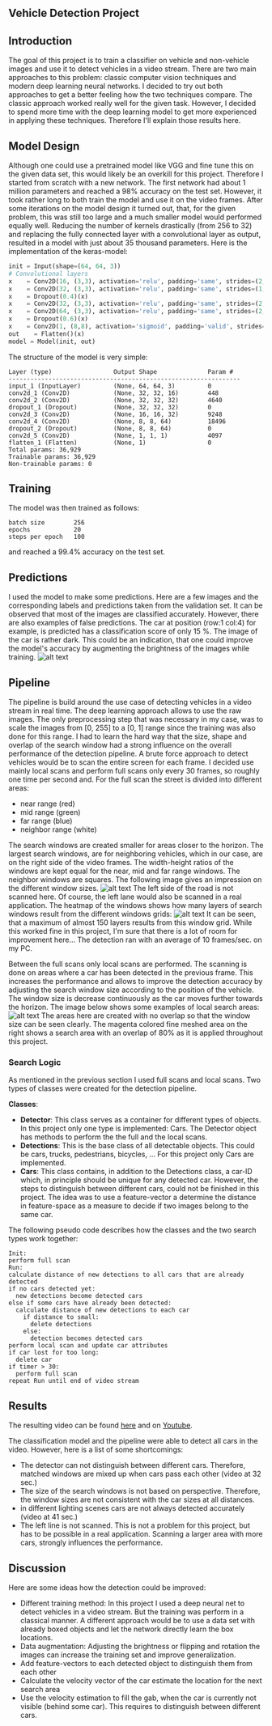 
[//]: # (Image References)
[image1]: ./results/full_scan_heatmap.png
[image2]: ./results/full_scan_windows.png
[image3]: ./results/hog_images.png
[image4]: ./results/local_scan_windows.png
[image5]: ./results/predictions_16x.png
[video1]: ./project_video.mp4



**Vehicle Detection Project**
------------------------------
## Introduction
The goal of this project is to train a classifier on vehicle and non-vehicle images and use it to detect vehicles in a video stream.
There are two main approaches to this problem: classic computer vision techniques and modern deep learning neural networks.
I decided to try out both approaches to get a better feeling how the two techniques compare. The classic approach worked really well for the given task.
However, I decided to spend more time with the deep learning model to get more experienced in applying these techniques.
Therefore I'll explain those results here.

## Model Design

Although one could use a pretrained model like VGG and fine tune this on the given data set, this would likely be an overkill for this project.
Therefore I started from scratch with a new network. The first network had about 1 million parameters and reached a 98% accuracy on the test set.
However, it took rather long to both train the model and use it on the video frames.
After some iterations on the model design it turned out, that, for the given problem, this was still too large and a much smaller model would performed equally well. Reducing the number of kernels drastically (from 256 to 32) and replacing the fully connected layer with a convolutional layer as output, resulted in a model with just about 35 thousand parameters.
Here is the implementation of the keras-model:
```python
init = Input(shape=(64, 64, 3))
# Convolutional layers
x    = Conv2D(16, (3,3), activation='relu', padding='same', strides=(2,2) )(init)
x    = Conv2D(32, (3,3), activation='relu', padding='same', strides=(1,1) )(x)
x    = Dropout(0.4)(x)
x    = Conv2D(32, (3,3), activation='relu', padding='same', strides=(2,2) )(x)
x    = Conv2D(64, (3,3), activation='relu', padding='same', strides=(2,2) )(x)
x    = Dropout(0.6)(x)
x    = Conv2D(1, (8,8), activation='sigmoid', padding='valid', strides=(1,1) )(x)
out    = Flatten()(x)   
model = Model(init, out)
```
The structure of the model is very simple:

    Layer (type)                 Output Shape              Param #   
    ----------------------------------------------------------------
    input_1 (InputLayer)         (None, 64, 64, 3)         0         
    conv2d_1 (Conv2D)            (None, 32, 32, 16)        448       
    conv2d_2 (Conv2D)            (None, 32, 32, 32)        4640      
    dropout_1 (Dropout)          (None, 32, 32, 32)        0         
    conv2d_3 (Conv2D)            (None, 16, 16, 32)        9248      
    conv2d_4 (Conv2D)            (None, 8, 8, 64)          18496     
    dropout_2 (Dropout)          (None, 8, 8, 64)          0         
    conv2d_5 (Conv2D)            (None, 1, 1, 1)           4097      
    flatten_1 (Flatten)          (None, 1)                 0         
    Total params: 36,929
    Trainable params: 36,929
    Non-trainable params: 0

## Training
The model was then trained as follows:

    batch size        256
    epochs            20
    steps per epoch   100

and reached a 99.4% accuracy on the test set.

## Predictions
I used the model to make some predictions.
Here are a few images and the corresponding labels and predictions taken from the validation set.
It can be observed that most of the images are classified accurately. However, there are also examples of false predictions. The car at position (row:1 col:4) for example, is predicted has a classification score of only 15 %.
The image of the car is rather dark. This could be an indication, that one could improve the model's accuracy by augmenting the brightness of the images while training.
![alt text][image5]
## Pipeline
The pipeline is build around the use case of detecting vehicles in a video stream in real time.
The deep learning approach allows to use the raw images. The only preprocessing step that was necessary in my case, was to scale the images from [0, 255] to a [0, 1] range since the training was also done for this range.
I had to learn the hard way that the size, shape and overlap of the search window had a strong influence on the overall performance of the detection pipeline.
A brute force approach to detect vehicles would be to scan the entire screen for each frame. I decided use mainly local scans and perform full scans only every 30 frames, so roughly one time per second and.
For the full scan the street is divided into different areas:
* near range (red)
* mid range (green)
* far range (blue)
* neighbor range (white)

The search windows are created smaller for areas closer to the horizon. The largest search windows, are for neighboring vehicles, which in our case, are on the right side of the video frames. The width-height ratios of the windows are kept equal for the near, mid and far range windows. The neighbor windows are squares.
The following image gives an impression on the different window sizes.
![alt text][image2]
The left side of the road is not scanned here. Of course, the left lane would also be scanned in a real application.
The heatmap of the windows shows how many layers of search windows result from the different windows grids:
![alt text][image1]
It can be seen, that a maximum of almost 150 layers results from this window grid.
While this worked fine in this project, I'm sure that there is a lot of room for improvement here...
The detection ran with an average of 10 frames/sec. on my PC.


Between the full scans only local scans are performed. The scanning is done on areas where a car has been detected in the previous frame.
This increases the performance and allows to improve the detection accuracy by adjusting the search window size according to the position of the vehicle.
The window size is decrease continuously as the car moves further towards the horizon. The image below shows some examples of local search areas:
![alt text][image4]
The areas here are created with no overlap so that the window size can be seen clearly. The magenta colored fine meshed area on the right shows a search area with an overlap of 80% as it is applied throughout  this project.
### Search Logic
As mentioned in the previous section I used full scans and local scans.
Two types of classes were created for the detection pipeline.

**Classes**:
* **Detector**: This class serves as a container for different types of objects. In this project only one type is implemented: Cars. The Detector object has methods to perform the the full and the local scans.
* **Detections**: This is the base class of all detectable objects. This could be cars, trucks, pedestrians, bicycles, ... For this project only Cars are implemented.
* **Cars**: This class contains, in addition to the Detections class, a car-ID which, in principle should be unique for any detected car. However, the steps to distinguish between different cars, could not be finished in this project. The idea was to use a feature-vector a determine the distance in feature-space as a measure to decide if two images belong to the same car.

The following pseudo code describes how the classes and the two search types work together:

    Init:
    perform full scan
    Run:
    calculate distance of new detections to all cars that are already detected
    if no cars detected yet:
      new detections become detected cars
    else if some cars have already been detected:
      calculate distance of new detections to each car
        if distance to small:
          delete detections
        else:
          detection becomes detected cars
    perform local scan and update car attributes
    if car lost for too long:
      delete car
    if timer > 30:
      perform full scan
    repeat Run until end of video stream

## Results
The resulting video can be found [here](./project_video,mp4) and on [Youtube](https://youtu.be/yZJy-53lmVo).

The classification model and the pipeline were able to detect all cars in the video.
However, here is a list of some shortcomings:
* The detector can not distinguish between different cars. Therefore, matched windows are mixed up when cars pass each other (video at 32 sec.)
* The size of the search windows is not based on perspective. Therefore, the window sizes are not consistent with the car sizes at all distances.
* in different lighting scenes cars are not always detected accurately (video at 41 sec.)
* The left line is not scanned. This is not a problem for this project, but has to be possible in a real application. Scanning a larger area with more cars, strongly influences the performance.

## Discussion
Here are some ideas how the detection could be improved:
* Different training method: In this project I used a deep neural net to detect vehicles in a video stream. But the training was perform in a classical manner. A different approach would be to use a data set with already boxed objects and let the network directly learn the box locations.
* Data augmentation: Adjusting the brightness or flipping and rotation the images can increase the training set and improve generalization.
* Add feature-vectors to each detected object to distinguish them from each other
* Calculate the velocity vector of the car estimate the location for the next search area
* Use the velocity estimation to fill the gab, when the car is currently not visible (behind some car). This requires to distinguish between different cars.
